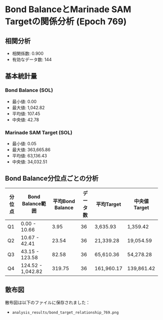 # Bond BalanceとMarinade SAM Targetの関係分析 (Epoch 769)

## 相関分析
- 相関係数: 0.900
- 有効なデータ数: 144

## 基本統計量

### Bond Balance (SOL)
- 最小値: 0.00
- 最大値: 1,042.82
- 平均値: 107.45
- 中央値: 42.78

### Marinade SAM Target (SOL)
- 最小値: 0.05
- 最大値: 363,665.86
- 平均値: 63,136.43
- 中央値: 34,032.51

## Bond Balance分位点ごとの分析

分位点 | Bond Balance範囲 | 平均Bond Balance | データ数 | 平均Target | 中央値Target
--- | --- | --- | --- | --- | ---
Q1 | 0.00 - 10.66 | 3.95 | 36 | 3,635.93 | 1,359.42
Q2 | 10.67 - 42.41 | 23.54 | 36 | 21,339.28 | 19,054.59
Q3 | 43.15 - 123.58 | 82.58 | 36 | 65,610.36 | 54,278.28
Q4 | 124.52 - 1,042.82 | 319.75 | 36 | 161,960.17 | 139,861.42

## 散布図
散布図は以下のファイルに保存されました：
- `analysis_results/bond_target_relationship_769.png`

